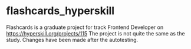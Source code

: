 # flashcards_hyperskill
Flashcards is a graduate project for track Frontend Developer on https://hyperskill.org/projects/115
The project is not quite the same as the study. Changes have been made after the autotesting.
